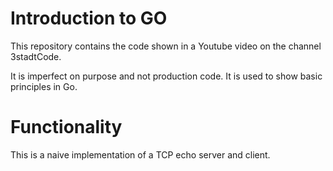 # Introduction to GO

This repository contains the code shown in a Youtube video on the channel 3stadtCode.

It is imperfect on purpose and not production code. It is used to show basic principles in Go.

# Functionality

This is a naive implementation of a TCP echo server and client.